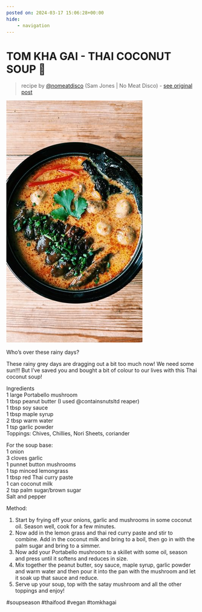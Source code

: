 ```yaml
---
posted on: 2024-03-17 15:06:28+00:00
hide:
    - navigation
---
```


# TOM KHA GAI - THAI COCONUT SOUP 🥣  

> recipe by [@nomeatdisco](https://www.instagram.com/nomeatdisco/) 
(Sam Jones | No Meat Disco) - [see original post](https://instagram.com/p/C4nqeTvq8u_)

![](../img/nomeatdisco_17-03-2024_1503.png)

  
Who’s over these rainy days?   
  
These rainy grey days are dragging out a bit too much now! We need some sun!!! But I’ve saved you and bought a bit of colour to our lives with this Thai coconut soup!   
  
Ingredients  
1 large Portabello mushroom  
1 tbsp peanut butter (I used @containsnutsltd reaper)  
1 tbsp soy sauce  
1 tbsp maple syrup  
2 tbsp warm water   
1 tsp garlic powder  
Toppings: Chives, Chillies, Nori Sheets, coriander  
  
For the soup base:  
1 onion  
3 cloves garlic  
1 punnet button mushrooms  
1 tsp minced lemongrass  
1 tbsp red Thai curry paste  
1 can coconut milk  
2 tsp palm sugar/brown sugar  
Salt and pepper   
  
Method:  
1. Start by frying off your onions, garlic and mushrooms in some coconut oil. Season well, cook for a few minutes.  
2. Now add in the lemon grass and thai red curry paste and stir to combine. Add in the coconut milk and bring to a boil, then go in with the palm sugar and bring to a simmer.  
3. Now add your Portabello mushroom to a skillet with some oil, season and press until it softens and reduces in size.   
4. Mix together the peanut butter, soy sauce, maple syrup, garlic powder and warm water and then pour it into the pan with the mushroom and let it soak up that sauce and reduce.  
5. Serve up your soup, top with the satay mushroom and all the other toppings and enjoy!   
  
\#soupseason \#thaifood \#vegan \#tomkhagai   